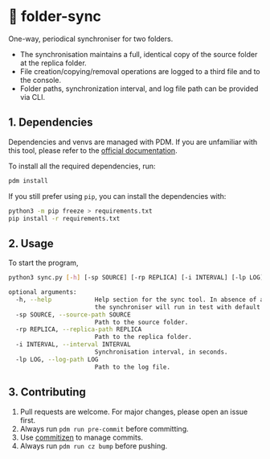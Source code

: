 # 🔄 folder-sync
One-way, periodical synchroniser for two folders.

- The synchronisation maintains a full, identical copy of the source folder at the replica folder.
- File creation/copying/removal operations are logged to a third file and to the console.
- Folder paths, synchronization interval, and log file path can be provided via CLI.

## 1. Dependencies
Dependencies and venvs are managed with PDM. If you are unfamiliar with this tool,
please refer to the [official documentation](https://pdm.fming.dev/).

To install all the required dependencies, run:

```bash
pdm install
```

If you still prefer using ```pip```, you can install the dependencies with:

```bash
python3 -m pip freeze > requirements.txt
pip install -r requirements.txt
```

## 2. Usage
To start the program,
```bash
python3 sync.py [-h] [-sp SOURCE] [-rp REPLICA] [-i INTERVAL] [-lp LOG]

optional arguments:
  -h, --help            Help section for the sync tool. In absence of arguments,
                        the synchroniser will run in test with default settings.
  -sp SOURCE, --source-path SOURCE
                        Path to the source folder.
  -rp REPLICA, --replica-path REPLICA
                        Path to the replica folder.
  -i INTERVAL, --interval INTERVAL
                        Synchronisation interval, in seconds.
  -lp LOG, --log-path LOG
                        Path to the log file.
```

## 3. Contributing
1. Pull requests are welcome. For major changes, please open an issue first.
2. Always run ```pdm run pre-commit``` before committing.
3. Use [commitizen](https://commitizen-tools.github.io/commitizen/) to manage commits.
4. Always run  ```pdm run cz bump``` before pushing.
